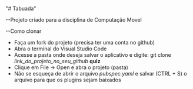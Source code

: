"# Tabuada" 

--Projeto criado para a disciplina de Computação Movel 


--Como clonar 

*   Faça um fork do projeto (precisa ter uma conta no github)
*   Abra o terminal do Visual Studio Code
*   Acesse a pasta onde deseja salvar o aplicativo e digite: git clone *link_do_projeto_no_seu_github* **quiz**
*   Clique em File -> Open e abra o projeto (pasta)
*   Não se esqueça de abrir o arquivo *pubspec.yaml* e salvar (CTRL + S) o arquivo para que os plugins sejam baixados 

